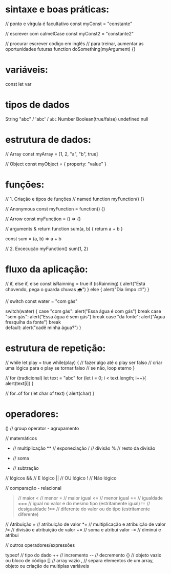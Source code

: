 # sintaxe e boas práticas:

// ponto e vírgula é facultativo
const myConst = "constante"

// escrever com calmelCase
const myConst2 = "constante2"

// procurar escrever código em inglês 
// para treinar, aumentar as oportunidades futuras
function doSomething(myArgument) {}

# variáveis:

const
let
var

# tipos de dados

String "abc" / 'abc' / `abc`
Number
Boolean(true/false)
undefined
null

# estrutura de dados:

// Array
const myArray = [1, 2, "a", "b", true]

// Object
const myObject = { property: "value" }

# funções:

// 1. Criação e tipos de funções
// named
function myFunction() {}

// Anonymous
const myFunction = function() {}

// Arrow
const myFunction = () => {}

// arguments & return
function sum(a, b) {
	return a + b
}

const sum = (a, b) => a + b

// 2. Excecução
myFunction()
sum(1, 2)

# fluxo da aplicação:

// if, else if, else
const isRainning = true
if (isRainning) {
	alert("Está chovendo, pega o guarda chuvas 🌧")
} else {
	alert("Dia limpo ⛅️")
}

// switch
const water = "com gás"

switch(water) {
	case "com gás": 
		alert("Essa água é com gás")
		break
	case "sem gás":
		alert("Essa água é sem gás")
		break
	case "da fonte":
		alert("Água fresquiha da fonte")
		break	
	default:
		alert("cadê minha água?")
}

# estrutura de repetição:

// while
let play = true
while(play) {
	// fazer algo até o play ser falso
	// criar uma lógica para o play se tornar falso
	// se não, loop eterno
}

// for (tradicional)
let text = "abc"
for (let i = 0; i < text.length; i++){
	alert(text[i])
}

// for..of
for (let char of text) {
	alert(char)
}

# operadores:

() // group operator - agrupamento

// matemáticos
* // multiplicação
** // exponeciação
/ // divisão
% // resto da divisão
+ // soma
- // subtração

// lógicos
&& // E lógico 
|| // OU lógico
! // Não lógico

// comparação - relacional
> // maior
< // menor
>= // maior igual
<= // menor igual
== // igualdade
=== // igual no valor e do mesmo tipo (estritamente igual)
!= // desigualdade
!== // diferente do valor ou do tipo (estritamente diferente)

// Atribuição
= // atribuição de valor
*= // multiplicação e atribuição de valor 
/= // divisão e atribuição de valor
+= // soma e atribui valor
-= // diminui e atribui


// outros operadores/expressões

typeof // tipo do dado
++ // incremento
-- // decremento
{} // objeto vazio ou bloco de código
[] // array vazio
, // separa elementos de um array, objeto ou criação de multiplas variáveis
